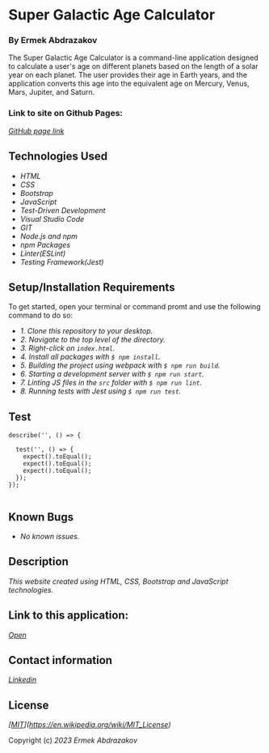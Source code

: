 # Super Galactic Age Calculator

<h3>By Ermek Abdrazakov</h3>

<p>The Super Galactic Age Calculator is a command-line application designed to calculate a user's age on different planets based on the length of a solar year on each planet. The user provides their age in Earth years, and the application converts this age into the equivalent age on Mercury, Venus, Mars, Jupiter, and Saturn.</p>

<h3> Link to site on Github Pages:</h3>

_[GitHub page link](https://github.com/Eabdrazakov)_


## Technologies Used
* _HTML_
* _CSS_
* _Bootstrap_
* _JavaScript_
* _Test-Driven Development_
* _Visual Studio Code_
* _GIT_
* _Node.js and npm_
* _npm Packages_
* _Linter(ESLint)_
* _Testing Framework(Jest)_


## Setup/Installation Requirements

<p>To get started, open your terminal or command promt and use the following command to do so:</p>

* _1. Clone this repository to your desktop._
* _2. Navigate to the top level of the directory._
* _3. Right-click on `index.html`._
* _4. Install all packages with `$ npm install`._
* _5. Building the project using webpack with `$ npm run build`._
* _6. Starting a development server with `$ npm run start`._
* _7. Linting JS files in the `src` folder with `$ npm run lint`._
* _8. Running tests with Jest using `$ npm run test`._

## Test 

```
describe('', () => {

  test('', () => {
    expect().toEqual();
    expect().toEqual();
    expect().toEqual();
  });
});


```
## Known Bugs
* _No known issues._

## Description

_This website created using HTML, CSS, Bootstrap and JavaScript technologies._

## Link to this application:

_[Open]()_

## Contact information

_[Linkedin](https://www.linkedin.com/in/ermek-abdrazakov-3b9301275/)_

## License

_[[MIT](https://img.shields.io/badge/License-MIT-yellow.svg)](https://en.wikipedia.org/wiki/MIT_License)_


Copyright (c) _2023_ _Ermek Abdrazakov_